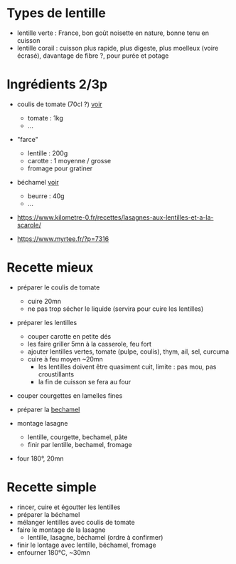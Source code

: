 # Types de lentille
- lentille verte : France, bon goût noisette en nature, bonne tenu en cuisson
- lentille corail : cuisson plus rapide, plus digeste, plus moelleux (voire écrasé), davantage de fibre ?, pour purée et potage

# Ingrédients 2/3p

- coulis de tomate (70cl ?) [voir](coulis-tomate.md)
    - tomate    :   1kg
    - ...
- "farce"
    - lentille  :   200g
    - carotte   :   1 moyenne / grosse
    - fromage pour gratiner
- béchamel [voir](../bechamel.md)
    - beurre    : 40g
    - ...
    
- https://www.kilometre-0.fr/recettes/lasagnes-aux-lentilles-et-a-la-scarole/
- https://www.myrtee.fr/?p=7316

# Recette mieux
- préparer le coulis de tomate
    - cuire 20mn
    - ne pas trop sécher le liquide (servira pour cuire les lentilles)
- préparer les lentilles
    - couper carotte en petite dés
    - les faire griller 5mn à la casserole, feu fort
    - ajouter lentilles vertes, tomate (pulpe, coulis), thym, ail, sel, curcuma
    - cuire à feu moyen ~20mn
        - les lentilles doivent être quasiment cuit, limite : pas mou, pas croustillants
        - la fin de cuisson se fera au four
- couper courgettes en lamelles fines
- préparer la [bechamel](../bechamel.md)

- montage lasagne
    - lentille, courgette, bechamel, pâte
    - finir par lentille, bechamel, fromage

- four 180°, 20mn


# Recette simple
- rincer, cuire et égoutter les lentilles
- préparer la béchamel
- mélanger lentilles avec coulis de tomate
- faire le montage de la lasagne
    - lentille, lasagne, béchamel (ordre à confirmer)
- finir le lontage avec lentille, béchamel, fromage
- enfourner 180°C, ~30mn


